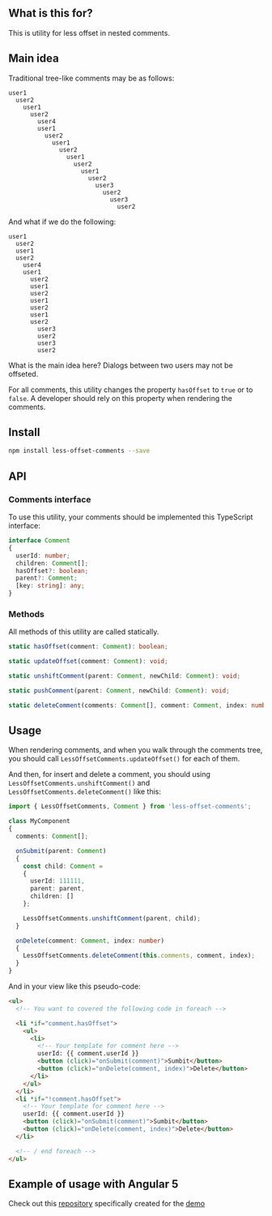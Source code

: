 ## What is this for?

This is utility for less offset in nested comments.

## Main idea

Traditional tree-like comments may be as follows:

```text
user1
  user2
    user1
      user2
        user4
        user1
          user2
            user1
              user2
                user1
                  user2
                    user1
                      user2
                        user3
                          user2
                            user3
                              user2
```

And what if we do the following:

```text
user1
  user2
  user1
  user2
    user4
    user1
      user2
      user1
      user2
      user1
      user2
      user1
      user2
        user3
        user2
        user3
        user2
```

What is the main idea here? Dialogs between two users may not be offseted.

For all comments, this utility changes the property `hasOffset` to `true` or to `false`.
A developer should rely on this property when rendering the comments.

## Install

```bash
npm install less-offset-comments --save
```

## API

### Comments interface

To use this utility, your comments should be implemented this TypeScript interface:

```ts
interface Comment
{
  userId: number;
  children: Comment[];
  hasOffset?: boolean;
  parent?: Comment;
  [key: string]: any;
}
```

### Methods

All methods of this utility are called statically.

```ts
static hasOffset(comment: Comment): boolean;

static updateOffset(comment: Comment): void;

static unshiftComment(parent: Comment, newChild: Comment): void;

static pushComment(parent: Comment, newChild: Comment): void;

static deleteComment(comments: Comment[], comment: Comment, index: number): void;
```

## Usage

When rendering comments, and when you walk through the comments tree,
you should call `LessOffsetComments.updateOffset()` for each of them.

And then, for insert and delete a comment,
you should using `LessOffsetComments.unshiftComment()` and `LessOffsetComments.deleteComment()` like this:

```ts
import { LessOffsetComments, Comment } from 'less-offset-comments';

class MyComponent
{
  comments: Comment[];

  onSubmit(parent: Comment)
  {
    const child: Comment =
    {
      userId: 111111,
      parent: parent,
      children: []
    };

    LessOffsetComments.unshiftComment(parent, child);
  }

  onDelete(comment: Comment, index: number)
  {
    LessOffsetComments.deleteComment(this.comments, comment, index);
  }
}

```

And in your view like this pseudo-code:

```html
<ul>
  <!-- You want to covered the following code in foreach -->

  <li *if="comment.hasOffset">
    <ul>
      <li>
        <!-- Your template for comment here -->
        userId: {{ comment.userId }}
        <button (click)="onSubmit(comment)">Sumbit</button>
        <button (click)="onDelete(comment, index)">Delete</button>
      </li>
    </ul>
  </li>
  <li *if="!comment.hasOffset">
    <!-- Your template for comment here -->
    userId: {{ comment.userId }}
    <button (click)="onSubmit(comment)">Sumbit</button>
    <button (click)="onDelete(comment, index)">Delete</button>
  </li>

  <!-- / end foreach -->
</ul>
```

## Example of usage with Angular 5

Check out this [repository](https://github.com/KostyaTretyak/less-offset-comments-demo)
specifically created for the [demo](https://kostyatretyak.github.io/less-offset-comments-demo/)
